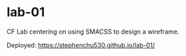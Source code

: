 # lab-01

CF Lab centering on using SMACSS to design a wireframe.

Deployed: https://stephenchu530.github.io/lab-01/
